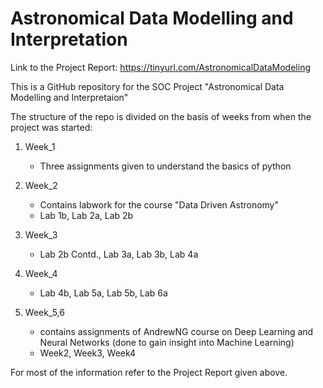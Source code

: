 # Astronomical Data Modelling and Interpretation

Link to the Project Report:  https://tinyurl.com/AstronomicalDataModeling

This is a GitHub repository for the SOC Project "Astronomical Data Modelling and Interpretaion"

The structure of the repo is divided on the basis of weeks from when the project was started:

  1) Week_1 
      - Three assignments given to understand the basics of python
      
  2) Week_2
      - Contains labwork for the course "Data Driven Astronomy" 
      - Lab 1b, Lab 2a, Lab 2b
  
  3) Week_3
      - Lab 2b Contd., Lab 3a, Lab 3b, Lab 4a
      
  4) Week_4
      - Lab 4b, Lab 5a, Lab 5b, Lab 6a
      
  5) Week_5,6
      - contains assignments of AndrewNG course on Deep Learning and Neural Networks (done to gain insight into Machine Learning)
      - Week2, Week3, Week4
      
For most of the information refer to the Project Report given above.

